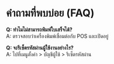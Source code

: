 # คำถามที่พบบ่อย (FAQ)

**Q: ทำไมไม่สามารถพิมพ์ใบเสร็จได้?**  
A: ตรวจสอบว่าเครื่องพิมพ์เชื่อมต่อกับ POS และเปิดอยู่

**Q: จะรีเซ็ตรหัสผ่านผู้ใช้งานอย่างไร?**  
A: ไปที่เมนูตั้งค่า > บัญชีผู้ใช้ > รีเซ็ตรหัสผ่าน